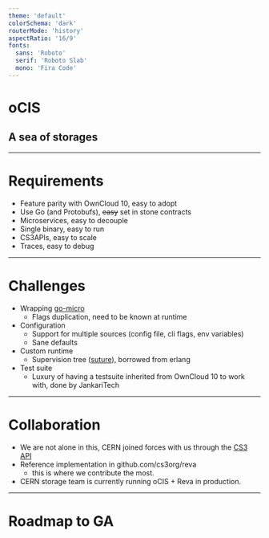 ```yaml
---
theme: 'default'
colorSchema: 'dark'
routerMode: 'history'
aspectRatio: '16/9'
fonts:
  sans: 'Roboto'
  serif: 'Roboto Slab'
  mono: 'Fira Code'
---
```


# oCIS
## A sea of storages

---

# Requirements

- Feature parity with OwnCloud 10, easy to adopt
- Use Go (and Protobufs), ~~easy~~ set in stone contracts
- Microservices, easy to decouple
- Single binary, easy to run
- CS3APIs, easy to scale
- Traces, easy to debug

---

# Challenges

- Wrapping [go-micro](https://github.com/asim/go-micro)
  - Flags duplication, need to be known at runtime
- Configuration
  - Support for multiple sources (config file, cli flags, env variables)
  - Sane defaults
- Custom runtime
  - Supervision tree ([suture](github.com/thejerf/suture)), borrowed from erlang
- Test suite
  - Luxury of having a testsuite inherited from OwnCloud 10 to work with, done by JankariTech

---

# Collaboration

- We are not alone in this, CERN joined forces with us through the [CS3 API]()
- Reference implementation in github.com/cs3org/reva
  - this is where we contribute the most.
- CERN storage team is currently running oCIS + Reva in production.

---

# Roadmap to GA

